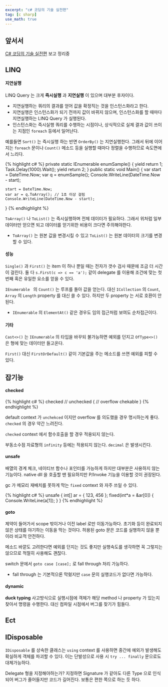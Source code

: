 ```yaml
---
excerpt: "c# 코딩의 기술 실전편"
tag: [c sharp]
use_math: true
---
```

## 앞서서

[C# 코딩의 기술 실전편](https://www.aladin.co.kr/shop/wproduct.aspx?ItemId=88531749) 보고 정리중


## LINQ

#### 지연실행

LINQ Query 는 크게 __즉시실행__ 과 __지연실행__ 이 있으며 대부분 후자이다. 
+ 지연실행하는 쿼리의 결과를 얻어 값을 확정직는 것을 인스턴스화라고 한다. 
+ 지연실행은 인스턴스화가 되기 전까지 값이 바뀌지 않으며, 인스턴스화를 할 때마다 지연실행하는 LINQ Query 가 실행된다.
+ 인스턴스화는 즉시실행 쿼리를 수행하는 시점이나, 상식적으로 실제 결과 값이 쓰이는 지점인 ```foreach``` 등에서 일어난다.

예를들면 ```Sort()``` 는 즉시실행 하는 반면 ```OrderBy()``` 는 지연실행한다. 그래서 뒤에 이어지는 ```foreach``` 문이나 ```Count()``` 메소드 등을 실행할 때마다 정렬을 수행하므로 속도면에서 느리다. 

{% highlight c# %}
private static IEnumerable<int> enumSample()
{
    yield return 1;
    Task.Delay(1000).Wait();
    yield return 2;
}
public static void Main()
{
    var start = DateTime.Now;
    var q = enumSample();
    Console.WriteLine(DateTime.Now - start);

    start = DateTime.Now;
    var ar = q.ToArray(); // 1초 이상 걸림
    Console.WriteLine(DateTime.Now - start);
}
{% endhighlight %}

```ToArray()``` 나 ```ToList()``` 는 즉시실행하며 전체 데이터가 필요하다. 그래서 위처럼 일부 데이터만 얻으면 되고 데이터를 얻기위한 비용이 크다면 주의해야한다.
+ ```ToArray()``` 는 원본 값을 변경시킬 수 있고 ```ToList()``` 는 원본 데이터의 크기를 변경할 수 있다.


#### 성능

```Single()``` 과 ```First()``` 는 item 이 하나 뿐일 때는 전자가 갯수 검사 때문에 조금 더 시간이 걸린다. 둘 다 ```s.First(c => c == 'a');``` 같이 delegate 를 이용해 조건에 맞는 첫번째 혹은 유일한 요소를 얻을 수 있다. 

```IEnumerable ``` 의 ```Count()``` 는 루프를 돌아 값을 얻는다. 대신 ```ICollection``` 의 ```Count```, ```Array``` 의 ```Length``` property 를 대신 쓸 수 있다. 하지만 두 property 는 서로 호환이 안된다.
+ ```IEnumerable``` 의 ```ElementAt()``` 같은 경우도 임의 접근처럼 보여도 순차접근이다.


#### 기타

```Cast<>()``` 는 ```IEnumerable``` 의 타입을 바꾸되 불가능하면 예외를 던지고 ```OfType<>()``` 은 형에 맞는 데이터만 들고온다.

```First()``` 대신 ```FirstOrDefault()``` 같이 기본값을 주는 메소드를 쓰면 예외를 피할 수 있다. 




## 잡기능

#### checked

{% highlight c# %}
checked // unchecked
{
    // overflow chekable
}
{% endhighlight %}

default context 가 ```unchekced``` 이지만 overflow 를 의도했을 경우 명시하는게 좋다. ```checked``` 의 경우 약간 느려진다.

```checked``` context 에서 함수호출을 할 경우 적용되지 않는다.

부동소수점 자료형의 ```infinity``` 등에는 적용되지 않는다. ```decimal``` 은 발생시킨다.


#### unsafe

배열의 경계 체크, 네이티브 함수나 포인터를 가능하게 하지만 대부분은 사용하지 않는 기능이다. native dll 을 호출할 땐 필요하지만 P/Invoke 기능을 이용할 것이 권장된다.

gc 가 메모리 재배치를 못하게 막는 ```fixed``` context 와 자주 쓰일 수 있다. 

{% highlight c# %}
unsafe
{
    int[] ar = { 123, 456 };
    fixed(int*a = &ar[0])
    {
        Console.WriteLine(a[1]);
    }
}
{% endhighlight %}


#### goto

제약이 들어가서 scope 밖이거나 이전 label 로만 이동가능하다. 초기화 등이 완료되지 않은 상태를 야기하는 이동을 막는 것이다. 허용된 goto 문은 코드를 실행하지 않을 뿐이라 비교적 안전하다.

메소드 바깥도 고려한다면 예외를 던지는 것도 좋지만 실행속도를 생각하면 꼭 그렇지는 않으므로 적절히 사용해도 괜찮다.

switch 문에서 ```goto case [case];``` 로 fall through 처리 가능하다.
+ fall through 는 기본적으론 막혔지만 ```case``` 문의 실행코드가 없다면 가능하다.


#### dynamic

__duck typing__ 사고방식으로 실행시점에 객체가 해당 method 나 property 가 있는지 찾아서 명령을 수행한다. 대신 컴파일 시점에서 버그를 찾기가 힘들다.


## Ect

## IDisposable

  ```IDisposable``` 를 상속한 클래스는 ```using``` context 를 사용하면 중간에 예외가 발생해도 확실하게 객체를 파괴할 수 있다. 이는 단발성으로 사용 시 ```try ... finally``` 문으로도 대체가능하다.

Delegate 형을 지정해야하는가? 지정하면 Signature 가 같아도 다른 Type 으로 인식되어 버그가 줄어들지만 코드가 길어진다. 보통은 편한 쪽으로 하는 듯 하다.